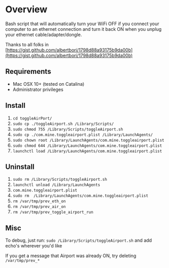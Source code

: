 # Overview

Bash script that will automatically turn your WiFi OFF if you connect your computer to an ethernet connection and turn it back ON when you unplug your ethernet cable/adapter/dongle.

Thanks to all folks in [https://gist.github.com/albertbori/1798d88a93175b9da00b](https://gist.github.com/albertbori/1798d88a93175b9da00b)

## Requirements

- Mac OSX 10+ (tested on Catalina)
- Administrator privileges

## Install

1. `cd toggleAirPort/`
2. `sudo cp ./toggleAirport.sh /Library/Scripts/`
3. `sudo chmod 755 /Library/Scripts/toggleAirport.sh`
4. `sudo cp ./com.mine.toggleairport.plist /Library/LaunchAgents/`
5. `sudo chown root /Library/LaunchAgents/com.mine.toggleairport.plist`
6. `sudo chmod 644 /Library/LaunchAgents/com.mine.toggleairport.plist`
7. `launchctl load /Library/LaunchAgents/com.mine.toggleairport.plist`

## Uninstall

1. `sudo rm /Library/Scripts/toggleAirport.sh`
2. `launchctl unload /Library/LaunchAgents`
3. `com.mine.toggleairport.plist`
4. `sudo rm  /Library/LaunchAgents/com.mine.toggleairport.plist`
5. `rm /var/tmp/prev_eth_on`
6. `rm /var/tmp/prev_air_on`
7. `rm /var/tmp/prev_toggle_airport_run`

## Misc

To debug, just run: `sudo /Library/Scripts/toggleAirport.sh` and add echo's wherever you'd like
[]([]())

If you get a message that Airport was already ON, try deleting `/var/tmp/prev_*`